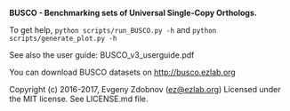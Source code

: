 **BUSCO - Benchmarking sets of Universal Single-Copy Orthologs.**

To get help, ``python scripts/run_BUSCO.py -h`` and ``python scripts/generate_plot.py -h``

See also the user guide: BUSCO_v3_userguide.pdf

You can download BUSCO datasets on http://busco.ezlab.org

Copyright (c) 2016-2017, Evgeny Zdobnov (ez@ezlab.org)
Licensed under the MIT license. See LICENSE.md file.
